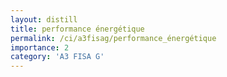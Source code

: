 ```yaml
---
layout: distill
title: performance énergétique
permalink: /ci/a3fisag/performance_énergétique
importance: 2
category: 'A3 FISA G'
---
```


